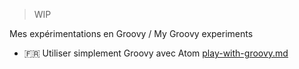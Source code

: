 >WIP

Mes expérimentations en Groovy / My Groovy experiments

- :fr: Utiliser simplement Groovy avec Atom [play-with-groovy.md](play-with-groovy.md)
